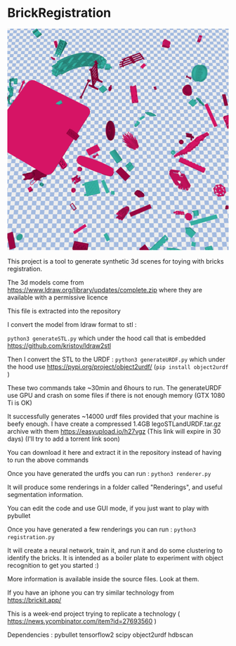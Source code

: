 # BrickRegistration

![Screenshot](https://raw.githubusercontent.com/GistNoesis/BrickRegistration/main/DemoRenderings/Scene0-view0.png)

This project is a tool to generate synthetic 3d scenes for toying with bricks registration.

The 3d models come from https://www.ldraw.org/library/updates/complete.zip where they are available with a permissive licence

This file is extracted into the repository 

I convert the model from ldraw format to stl :

`python3 generateSTL.py` which under the hood call that is embedded https://github.com/kristov/ldraw2stl

Then I convert the STL to the URDF :
`python3 generateURDF.py` which under the hood use https://pypi.org/project/object2urdf/ (`pip install object2urdf` )

These two commands take ~30min and 6hours to run.
The generateURDF use GPU and crash on some files if there is not enough memory (GTX 1080 Ti is OK)

It successfully generates ~14000 urdf files provided that your machine is beefy enough.
I have create a compressed 1.4GB legoSTLandURDF.tar.gz archive with them https://easyupload.io/h27vgz (This link will expire in 30 days) (I'll try to add a torrent link soon)

You can download it here and extract it in the repository instead of having to run the above commands

Once you have generated the urdfs you can run :
`python3 renderer.py`

It will produce some renderings in a folder called "Renderings", and useful segmentation information.

You can edit the code and use GUI mode, if you just want to play with pybullet

Once you have generated a few renderings you can run :
`python3 registration.py`

It will create a neural network, train it, and run it and do some clustering to identify the bricks.
It is intended as a boiler plate to experiment with object recognition to get you started :)

More information is available inside the source files. Look at them.

If you have an iphone you can try similar technology from https://brickit.app/ 

This is a week-end project trying to replicate a technology ( https://news.ycombinator.com/item?id=27693560 )

Dependencies : 
pybullet tensorflow2 scipy object2urdf hdbscan 


